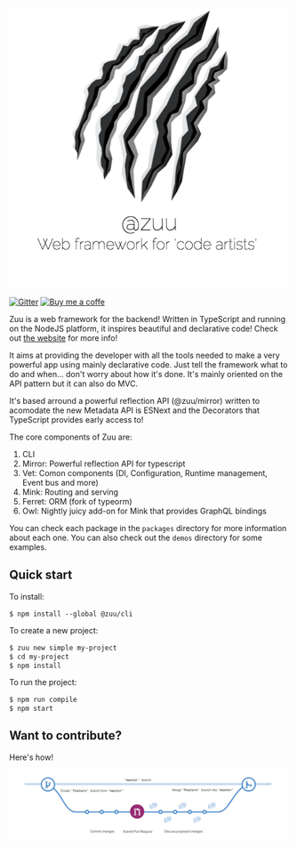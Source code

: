 <div align="center">
  <a href="http://zuu.thevexis.me/">
    <img src="https://github.com/IAmTheVex/zuu/raw/master/assets/big_title.png">
  </a>
</div>


[![Gitter](https://img.shields.io/gitter/room/nwjs/nw.js.svg?style=for-the-badge)](https://gitter.im/zuu-framework/) 
[![Buy me a coffe](https://www.buymeacoffee.com/assets/img/custom_images/orange_img.png)](https://www.buymeacoffee.com/iamthevex) 

Zuu is a web framework for the backend! Written in TypeScript and running on the NodeJS platform, it inspires beautiful and declarative code! Check out [the website](http://zuu.thevexis.me) for more info!

It aims at providing the developer with all the tools needed to make a very powerful app using mainly declarative code. Just tell the framework what to do and when... don't worry about how it's done. It's mainly oriented on the API pattern but it can also do MVC.

It's based arround a powerful reflection API (@zuu/mirror) written to acomodate the new Metadata API is ESNext and the Decorators that TypeScript provides early access to!

The core components of Zuu are:
1) CLI
2) Mirror: Powerful reflection API for typescript
3) Vet: Comon components (DI, Configuration, Runtime management, Event bus and more)
4) Mink: Routing and serving
5) Ferret: ORM (fork of typeorm)
6) Owl: Nightly juicy add-on for Mink that provides GraphQL bindings

You can check each package in the `packages` directory for more information about each one. You can also check out the `demos` directory for some examples.

## Quick start
To install:
```shell
$ npm install --global @zuu/cli
```

To create a new project:
```shell
$ zuu new simple my-project
$ cd my-project
$ npm install
```

To run the project:
```shell
$ npm run compile
$ npm start
```

## Want to contribute?
Here's how!
<div align="center">
  <a href="https://github.com/IAmTheVex/zuu/blob/master/CONTRIBUTING.md">
    <img src="https://github.com/IAmTheVex/zuu/raw/master/assets/branching.png">
  </a>
</div>